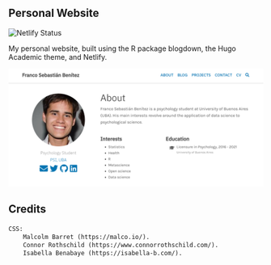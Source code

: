 ## Personal Website

<img src="https://camo.githubusercontent.com/af41a9d160332897feb22f75ecfc78bd6dd2a42b25be6c7ff72aeccd117bdde8/68747470733a2f2f6170692e6e65746c6966792e636f6d2f6170692f76312f6261646765732f36383436346338382d333663362d346265382d626338622d3839366262643237626636392f6465706c6f792d737461747573" alt="Netlify Status" data-canonical-src="https://api.netlify.com/api/v1/badges/68464c88-36c6-4be8-bc8b-896bbd27bf69/deploy-status" style="max-width:100%;">

My personal website, built using the R package blogdown, the Hugo Academic theme, and Netlify.



[![Website Thumbnail](thumbnail.png)](http://francosbenitez.netlify.app)

## Credits
```
CSS:
    Malcolm Barret (https://malco.io/).
    Connor Rothschild (https://www.connorrothschild.com/).
    Isabella Benabaye (https://isabella-b.com/).
```


